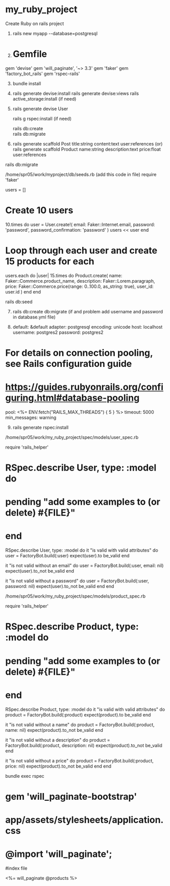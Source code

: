 # my_ruby_project
Create Ruby on rails project

1. rails new myapp --database=postgresql

2. # Gemfile
gem 'devise'
gem 'will_paginate', '~> 3.3'
gem 'faker'
gem 'factory_bot_rails'
gem 'rspec-rails'


3. bundle install


4. rails generate devise:install
    rails generate devise:views
     rails active_storage:install (if need)

5. rails generate devise User

    rails g rspec:install (if need)

    rails db:create    
    rails db:migrate

6. rails generate scaffold Post title:string content:text user:references   (or)
    rails generate scaffold Product name:string description:text price:float 
user:references


rails db:migrate

/home/spr05/work/myproject/db/seeds.rb (add this code in file)
require 'faker'

users = []

# Create 10 users
10.times do
  user = User.create!(
    email: Faker::Internet.email,
    password: 'password',
    password_confirmation: 'password'
  )
  users << user
end

# Loop through each user and create 15 products for each
users.each do |user|
  15.times do
    Product.create(
      name: Faker::Commerce.product_name,
      description: Faker::Lorem.paragraph,
      price: Faker::Commerce.price(range: 0..100.0, as_string: true),
      user_id: user.id
    )
  end
end




rails db:seed




7. rails db:create db:migrate (if and problem add username and password in database.yml file)


8. default: &default
 adapter: postgresql
 encoding: unicode
 host: localhost
 username: postgres2
 password: postgres2
 # For details on connection pooling, see Rails configuration guide
 # https://guides.rubyonrails.org/configuring.html#database-pooling
 pool: <%= ENV.fetch("RAILS_MAX_THREADS") { 5 } %>
 timeout: 5000
 min_messages: warning





9. rails generate rspec:install






/home/spr05/work/my_ruby_project/spec/models/user_spec.rb

require 'rails_helper'

# RSpec.describe User, type: :model do
#   pending "add some examples to (or delete) #{__FILE__}"
# end

RSpec.describe User, type: :model do
  it "is valid with valid attributes" do
    user = FactoryBot.build(:user)
    expect(user).to be_valid
  end

  it "is not valid without an email" do
    user = FactoryBot.build(:user, email: nil)
    expect(user).to_not be_valid
  end

  it "is not valid without a password" do
    user = FactoryBot.build(:user, password: nil)
    expect(user).to_not be_valid
  end
end


/home/spr05/work/my_ruby_project/spec/models/product_spec.rb

require 'rails_helper'

# RSpec.describe Product, type: :model do
#   pending "add some examples to (or delete) #{__FILE__}"
# end


RSpec.describe Product, type: :model do
  it "is valid with valid attributes" do
    product = FactoryBot.build(:product)
    expect(product).to be_valid
  end

  it "is not valid without a name" do
    product = FactoryBot.build(:product, name: nil)
    expect(product).to_not be_valid
  end

  it "is not valid without a description" do
    product = FactoryBot.build(:product, description: nil)
    expect(product).to_not be_valid
  end

  it "is not valid without a price" do
    product = FactoryBot.build(:product, price: nil)
    expect(product).to_not be_valid
  end
end


bundle exec rspec




# gem 'will_paginate-bootstrap'
# app/assets/stylesheets/application.css 
# @import 'will_paginate';
#index file 
<div class="pagination">
  <%= will_paginate @products %>
</div>
